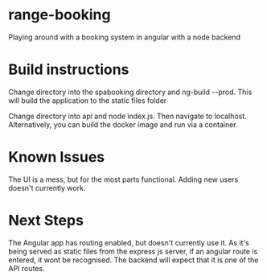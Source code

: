 # range-booking
Playing around with a booking system in angular with a node backend



# Build instructions
Change directory into the spabooking directory and ng-build --prod. This will build the application to the static files folder 

Change directory into api and node index.js. Then navigate to localhost. Alternatively, you can build the docker image and run via a container. 


# Known Issues
The UI is a mess, but for the most parts functional. 
Adding new users doesn't currently work. 

# Next Steps
The Angular app has routing enabled, but doesn't currently use it. As it's being served as static files from the express js server, if an angular route is entered, it wont be recognised. The backend will expect that it is one of the API routes. 